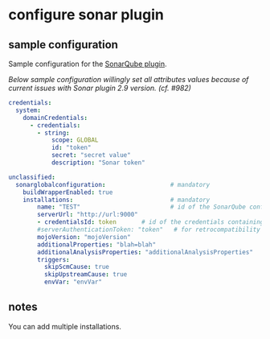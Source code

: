 # configure sonar plugin

## sample configuration

Sample configuration for the [SonarQube plugin](https://plugins.jenkins.io/sonar).

*Below sample configuration willingly set all attributes values because of current issues with Sonar plugin 2.9 version. (cf. #982)*

```yaml
credentials:
  system:
    domainCredentials:
      - credentials:
        - string:
            scope: GLOBAL
            id: "token"
            secret: "secret value"
            description: "Sonar token"

unclassified:
  sonarglobalconfiguration:                  # mandatory
    buildWrapperEnabled: true
    installations:                           # mandatory
        name: "TEST"                         # id of the SonarQube configuration - to be used in jobs
        serverUrl: "http://url:9000"
        - credentialsId: token       # id of the credentials containing sonar auth token (since 2.9 version)
        #serverAuthenticationToken: "token"   # for retrocompatibility with versions < 2.9
        mojoVersion: "mojoVersion"
        additionalProperties: "blah=blah"
        additionalAnalysisProperties: "additionalAnalysisProperties"
        triggers:
          skipScmCause: true
          skipUpstreamCause: true
          envVar: "envVar"
```

## notes

You can add multiple installations.
